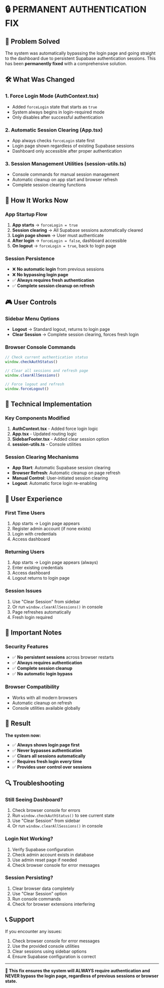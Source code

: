 # 🔒 PERMANENT AUTHENTICATION FIX

## 🎯 **Problem Solved**

The system was automatically bypassing the login page and going straight to the dashboard due to persistent Supabase authentication sessions. This has been **permanently fixed** with a comprehensive solution.

## 🛠️ **What Was Changed**

### 1. **Force Login Mode (AuthContext.tsx)**
- Added `forceLogin` state that starts as `true`
- System always begins in login-required mode
- Only disables after successful authentication

### 2. **Automatic Session Clearing (App.tsx)**
- App always checks `forceLogin` state first
- Login page shown regardless of existing Supabase sessions
- Dashboard only accessible after proper authentication

### 3. **Session Management Utilities (session-utils.ts)**
- Console commands for manual session management
- Automatic cleanup on app start and browser refresh
- Complete session clearing functions

## 🚀 **How It Works Now**

### **App Startup Flow**
1. **App starts** → `forceLogin = true`
2. **Session clearing** → All Supabase sessions automatically cleared
3. **Login page shown** → User must authenticate
4. **After login** → `forceLogin = false`, dashboard accessible
5. **On logout** → `forceLogin = true`, back to login page

### **Session Persistence**
- ❌ **No automatic login** from previous sessions
- ❌ **No bypassing login page**
- ✅ **Always requires fresh authentication**
- ✅ **Complete session cleanup on refresh**

## 🎮 **User Controls**

### **Sidebar Menu Options**
- **Logout** → Standard logout, returns to login page
- **Clear Session** → Complete session clearing, forces fresh login

### **Browser Console Commands**
```javascript
// Check current authentication status
window.checkAuthStatus()

// Clear all sessions and refresh page
window.clearAllSessions()

// Force logout and refresh
window.forceLogout()
```

## 🔧 **Technical Implementation**

### **Key Components Modified**
1. **AuthContext.tsx** - Added force login logic
2. **App.tsx** - Updated routing logic
3. **SidebarFooter.tsx** - Added clear session option
4. **session-utils.ts** - Console utilities

### **Session Clearing Mechanisms**
- **App Start**: Automatic Supabase session clearing
- **Browser Refresh**: Automatic cleanup on page refresh
- **Manual Control**: User-initiated session clearing
- **Logout**: Automatic force login re-enabling

## 📱 **User Experience**

### **First Time Users**
1. App starts → Login page appears
2. Register admin account (if none exists)
3. Login with credentials
4. Access dashboard

### **Returning Users**
1. App starts → Login page appears (always)
2. Enter existing credentials
3. Access dashboard
4. Logout returns to login page

### **Session Issues**
1. Use "Clear Session" from sidebar
2. Or run `window.clearAllSessions()` in console
3. Page refreshes automatically
4. Fresh login required

## 🚨 **Important Notes**

### **Security Features**
- ✅ **No persistent sessions** across browser restarts
- ✅ **Always requires authentication**
- ✅ **Complete session cleanup**
- ✅ **No automatic login bypass**

### **Browser Compatibility**
- Works with all modern browsers
- Automatic cleanup on refresh
- Console utilities available globally

## 🎉 **Result**

**The system now:**
- ✅ **Always shows login page first**
- ✅ **Never bypasses authentication**
- ✅ **Clears all sessions automatically**
- ✅ **Requires fresh login every time**
- ✅ **Provides user control over sessions**

## 🔍 **Troubleshooting**

### **Still Seeing Dashboard?**
1. Check browser console for errors
2. Run `window.checkAuthStatus()` to see current state
3. Use "Clear Session" from sidebar
4. Or run `window.clearAllSessions()` in console

### **Login Not Working?**
1. Verify Supabase configuration
2. Check admin account exists in database
3. Use admin reset page if needed
4. Check browser console for error messages

### **Session Persisting?**
1. Clear browser data completely
2. Use "Clear Session" option
3. Run console commands
4. Check for browser extensions interfering

## 📞 **Support**

If you encounter any issues:
1. Check browser console for error messages
2. Use the provided console utilities
3. Clear sessions using sidebar options
4. Ensure Supabase configuration is correct

---

**🎯 This fix ensures the system will ALWAYS require authentication and NEVER bypass the login page, regardless of previous sessions or browser state.**
